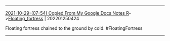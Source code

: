 ---
---

***
[2021-10-29-(07-54) Copied From My Google Docs Notes R](../../sessions/notes_brian/2021-10-29-(07-54)%20Copied%20From%20My%20Google%20Docs%20Notes%20R.md)->[Floating_fortress](Insights/Attach/Floating_fortress.md) | 202201250424

Floating fortress chained to the ground by cold. 
#FloatingFortress

***